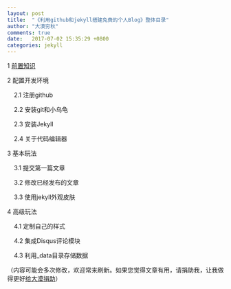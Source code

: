 ```yaml
---
layout: post
title:  "《利用github和jekyll搭建免费的个人Blog》整体目录"
author: "大漠穷秋"
comments: true
date:   2017-07-02 15:35:29 +0800
categories: jekyll
---
```


1 <a href="http://damoqiongqiu.github.io/jekyll/2017/07/02/%E5%88%A9%E7%94%A8github%E5%92%8Cjekyll%E6%90%AD%E5%BB%BA%E4%B8%AA%E4%BA%BABlog-2.html">前置知识</a>

2 配置开发环境

&nbsp;&nbsp;&nbsp;&nbsp;2.1 注册github

&nbsp;&nbsp;&nbsp;&nbsp;2.2 安装git和小乌龟

&nbsp;&nbsp;&nbsp;&nbsp;2.3 安装Jekyll

&nbsp;&nbsp;&nbsp;&nbsp;2.4 关于代码编辑器

3 基本玩法

&nbsp;&nbsp;&nbsp;&nbsp;3.1 提交第一篇文章

&nbsp;&nbsp;&nbsp;&nbsp;3.2 修改已经发布的文章

&nbsp;&nbsp;&nbsp;&nbsp;3.3 使用jekyll外观皮肤

4 高级玩法

&nbsp;&nbsp;&nbsp;&nbsp;4.1 定制自己的样式

&nbsp;&nbsp;&nbsp;&nbsp;4.2 集成Disqus评论模块

&nbsp;&nbsp;&nbsp;&nbsp;4.3 利用_data目录存储数据

（内容可能会多次修改，欢迎常来刷新。如果您觉得文章有用，请捐助我，让我做得更好<a href="http://127.0.0.1:4000/donate/index.html">给大漠捐助</a>）